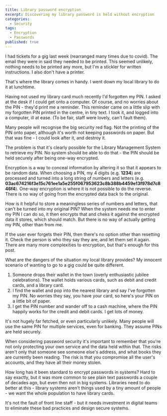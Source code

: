 ```yaml
---
title: Library password encryption
excerpt: Discovering my library password is held without encryption
categories:
  - Security
tags:
  - Encryption
  - Passwords
published: true
---
```


I had tickets for a gig last week (rearranged many times due to covid). The email they were in said they needed to be printed. This seemed unlikely, nothing needs to be printed any more, but I'm a stickler for written instructions. I also don't have a printer.

That's where the library comes in handy. I went down my local library to do it at lunchtime.

Having not used my library card much recently I'd forgotten my PIN. I asked at the desk if I could get onto a computer. Of course, and no worries about the PIN - they'd print me a reminder. This reminder came on a little slip with my forgotten PIN printed in the centre, in tiny text. I took it, and logged into a computer, ill at ease. (To be fair, staff were lovely, can't fault them).

Many people will recognise the big security red flag. Not the printing of the PIN onto paper, although it's worth not keeping passwords on paper. But that was fine - I could look after it, and destroy it.

The problem is that it's clearly possible for the Library Management System to retrieve my PIN.  No system should be able to do that - the PIN should be held securely after being one-way encrypted.

Encryption is a way to conceal information by altering it so that it appears to be random data. When choosing a PIN, my 4 digits (e.g. **1234**) are processed and turned into a long string of numbers and letters (e.g. **03ac674216f3e15c761ee1a5e255f067953623c8b388b4459e13f978d7c846f4**). One-way encryption is where it is not possible to do the reverse. There is no way of going from the encrypted data back to the original.

How is it helpful to store a meaningless series of numbers and letters, that can't be turned into my original PIN? When the system needs me to enter my PIN I can do so, it then encrypts that and cheks it against the encrypted data it stores, which should match. But there is no way of actually getting my PIN, other than from me.

If the user ever forgets their PIN, then there's no option other than resetting it. Check the person is who they say they are, and let them set it again. There are many more complexities to encryption, but that's enough for this post.

What are the dangers of the situation my local library provides? My innocent scenario of wanting to go to a gig could be quite different.

1. Someone drops their wallet in the town (overly enthusiastic jubilee celebrations). The wallet holds various cards, such as debit and credit cards, and a library card.
2. I find the wallet and pop into the nearest library and say I've forgotten my PIN. No worries they say, you have your card, so here's your PIN on a little bit of paper.
3. I get the PIN number and wander off to a cash machine, where the PIN happily works for the credit and debit cards. I get lots of money.

It's not hugely far fetched, or even particularly unlikely. Many people will use the same PIN for multiple services, even for banking. They assume PINs are held securely.

When considering password security it's important to remember that you're not only protecting your own service and the data held within that. The risks aren't only that someone see someone else's address, and what books they are currently been reading. The risk is that you compromise all the user's accounts, and they have all their money stolen.

How long has it been standard to encrypt passwords in systems? Hard to say exactly, but it was more common to see plain text passwords a couple of decades ago, but even then not in big systems. Libraries need to do better at this - library systems aren't things used by a tiny amount of people - we want the whole population to have library cards.

It's not the fault of front line staff - but it needs investment in digital teams to eliminate these bad practices and design secure systems.
